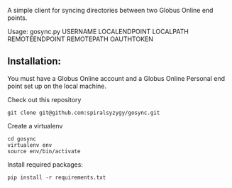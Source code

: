A simple client for syncing directories between two Globus Online end points. 


Usage: gosync.py USERNAME LOCALENDPOINT LOCALPATH REMOTEENDPOINT REMOTEPATH OAUTHTOKEN

Installation:
---------------

You must have a Globus Online account and a Globus Online Personal end point set up on the local machine. 

Check out this repository

    git clone git@github.com:spiralsyzygy/gosync.git

Create a virtualenv

    cd gosync
    virtualenv env
    source env/bin/activate

Install required packages:

    pip install -r requirements.txt
   
